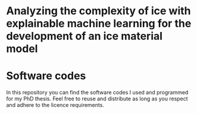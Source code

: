 # Analyzing the complexity of ice with explainable machine learning for the development of an ice material model
# Software codes

In this repository you can find the software codes I used and programmed for my PhD thesis. Feel free to reuse and distribute as long as you respect and adhere to the licence requirements.



